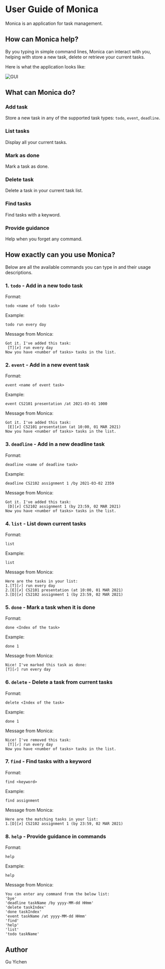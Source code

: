 # User Guide of Monica
Monica is an application for task management.
## How can Monica help?
By you typing in simple command lines, Monica can interact with you, helping with store a new task, delete or retrieve your current tasks.


Here is what the application looks like:

![GUI](GUI.png)

## What can Monica do?

### Add task
Store a new task in any of the supported task types: `todo`, `event`, `deadline`.

### List tasks
Display all your current tasks.

### Mark as done
Mark a task as done.

### Delete task
Delete a task in your current task list.

### Find tasks
Find tasks with a keyword.

### Provide guidance
Help when you forget any command.


## How exactly can you use Monica?
Below are all the available commands you can type in and their usage descriptions.

### 1. `todo` - Add in a new todo task

Format:

`todo <name of todo task>`

Example: 

`todo run every day`

Message from Monica:

```
Got it. I've added this task:
 [T][✗] run every day
Now you have <number of tasks> tasks in the list.
```


### 2. `event` - Add in a new event task
Format:

`event <name of event task>`

Example:

`event CS2101 presentation /at 2021-03-01 1000 `

Message from Monica:

```
Got it. I've added this task:
 [E][✗] CS2101 presentation (at 10:00, 01 MAR 2021)
Now you have <number of tasks> tasks in the list.
```


### 3. `deadline` - Add in a new deadline task
Format:

`deadline <name of deadline task>`

Example:

`deadline CS2102 assignment 1 /by 2021-03-02 2359 `

Message from Monica:

```
Got it. I've added this task:
 [D][✗] CS2102 assignment 1 (by 23:59, 02 MAR 2021)
Now you have <number of tasks> tasks in the list.
```
### 4. `list` - List down current tasks
Format:

`list`

Example:

`list`

Message from Monica:

```
Here are the tasks in your list:
1.[T][✓] run every day
2.[E][✗] CS2101 presentation (at 10:00, 01 MAR 2021)
3.[D][✗] CS2102 assignment 1 (by 23:59, 02 MAR 2021)
```

### 5. `done` - Mark a task when it is done
Format:

`done <Index of the task>` 

Example:

`done 1`

Message from Monica:

```
Nice! I've marked this task as done:
[T][✓] run every day
```

### 6. `delete` - Delete a task from current tasks
Format:

`delete <Index of the task>`

Example:

`done 1`

Message from Monica:

```
Nice! I've removed this task:
 [T][✓] run every day
Now you have <number of tasks> tasks in the list.
```
### 7. `find` - Find tasks with a keyword
Format:

`find <keyword>`

Example:

`find assignment`

Message from Monica:

```
Here are the matching tasks in your list:
1.[D][✗] CS2102 assignment 1 (by 23:59, 02 MAR 2021)
```
### 8. `help` - Provide guidance in commands
Format:

`help`

Example:

`help`

Message from Monica:

```
You can enter any command from the below list:
'bye'
'deadline taskName /by yyyy-MM-dd HHmm'
'delete taskIndex'
'done taskIndex'
'event taskName /at yyyy-MM-dd HHmm'
'find'
'help'
'list'
'todo taskName'
```
## Author
Gu Yichen


